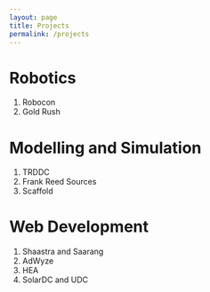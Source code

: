 ```yaml
---
layout: page
title: Projects
permalink: /projects
---
```


# Robotics
1. Robocon
2. Gold Rush

# Modelling and Simulation
1. TRDDC
2. Frank Reed Sources
3. Scaffold

# Web Development
1. Shaastra and Saarang
2. AdWyze
3. HEA
4. SolarDC and UDC